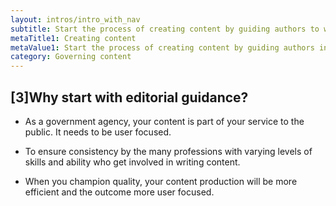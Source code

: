 ```yaml
---
layout: intros/intro_with_nav
subtitle: Start the process of creating content by guiding authors to write in plain English.
metaTitle1: Creating content
metaValue1: Start the process of creating content by guiding authors in how to write for plain English and web standards.
category: Governing content
---
```


## [3]Why start with editorial guidance?

- As a government agency, your content is part of your service to the public. It needs to be user focused.

- To ensure consistency by the many professions with varying levels of skills and ability who get involved in writing content.

- When you champion quality, your content production will be more efficient and the outcome more user focused.
